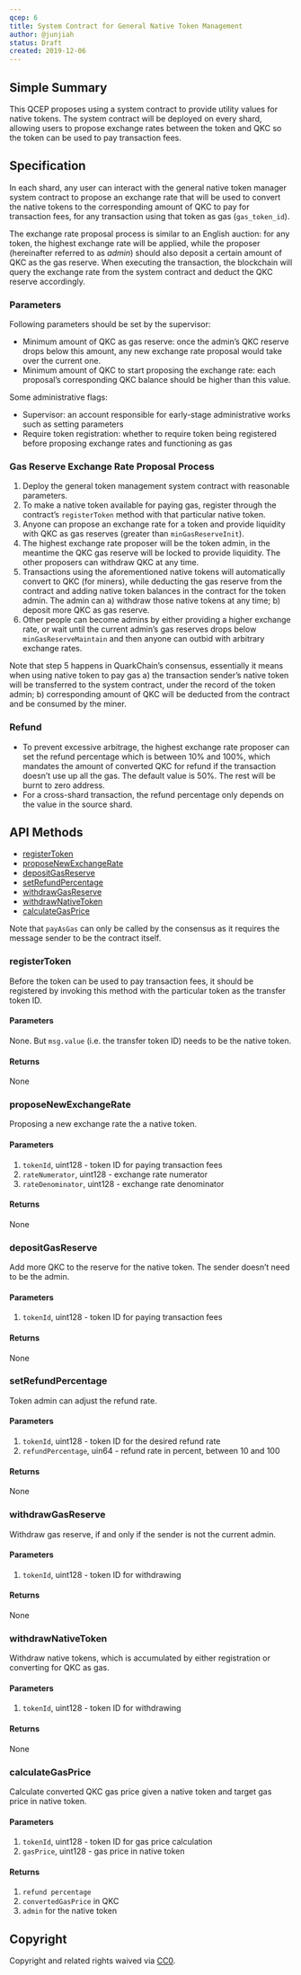 ```yaml
---
qcep: 6
title: System Contract for General Native Token Management
author: @junjiah
status: Draft
created: 2019-12-06
---
```


## Simple Summary
This QCEP proposes using a system contract to provide utility values for native tokens. The system contract will be deployed on every shard, allowing users to propose exchange rates between the token and QKC so the token can be used to pay transaction fees.


## Specification
In each shard, any user can interact with the general native token manager system contract to propose an exchange rate that will be used to convert the native tokens to the corresponding amount of QKC to pay for transaction fees, for any transaction using that token as gas (`gas_token_id`).

The exchange rate proposal process is similar to an English auction: for any token, the highest exchange rate will be applied, while the proposer (hereinafter referred to as *admin*) should also deposit a certain amount of QKC as the gas reserve. When executing the transaction, the blockchain will query the exchange rate from the system contract and deduct the QKC reserve accordingly.


### Parameters
Following parameters should be set by the supervisor:

- Minimum amount of QKC as gas reserve: once the admin’s QKC reserve drops below this amount, any new exchange rate proposal would take over the current one.
- Minimum amount of QKC to start proposing the exchange rate: each proposal’s corresponding QKC balance should be higher than this value.

Some administrative flags:

- Supervisor: an account responsible for early-stage administrative works such as setting parameters
- Require token registration: whether to require token being registered before proposing exchange rates and functioning as gas

### Gas Reserve Exchange Rate Proposal Process
1. Deploy the general token management system contract with reasonable parameters.
1. To make a native token available for paying gas, register through the contract’s `registerToken` method with that particular native token.
1. Anyone can propose an exchange rate for a token and provide liquidity with QKC as gas reserves (greater than `minGasReserveInit`).
1. The highest exchange rate proposer will be the token admin, in the meantime the QKC gas reserve will be locked to provide liquidity. The other proposers can withdraw QKC at any time.
1. Transactions using the aforementioned native tokens will automatically convert to QKC (for miners), while deducting the gas reserve from the contract and adding native token balances in the contract for the token admin. The admin can a) withdraw those native tokens at any time; b) deposit more QKC as gas reserve.
1. Other people can become admins by either providing a higher exchange rate, or wait until the current admin’s gas reserves drops below `minGasReserveMaintain` and then anyone can outbid with arbitrary exchange rates.

Note that step 5 happens in QuarkChain’s consensus, essentially it means when using native token to pay gas a) the transaction sender’s native token will be transferred to the system contract, under the record of the token admin; b) corresponding amount of QKC will be deducted from the contract and be consumed by the miner.

### Refund
- To prevent excessive arbitrage, the highest exchange rate proposer can set the refund percentage which is between 10% and 100%, which mandates the amount of converted QKC for refund if the transaction doesn’t use up all the gas. The default value is 50%. The rest will be burnt to zero address.
- For a cross-shard transaction, the refund percentage only depends on the value in the source shard.

## API Methods

- [registerToken](#registertoken)
- [proposeNewExchangeRate](#proposenewexchangerate)
- [depositGasReserve](#depositgasreserve)
- [setRefundPercentage](#setrefundpercentage)
- [withdrawGasReserve](#withdrawgasreserve)
- [withdrawNativeToken](#withdrawnativetoken)
- [calculateGasPrice](#calculategasprice)

Note that `payAsGas` can only be called by the consensus as it requires the message sender to be the contract itself.

### registerToken

Before the token can be used to pay transaction fees, it should be registered by invoking this method with the particular token as the transfer token ID.

#### Parameters

None. But `msg.value` (i.e. the transfer token ID) needs to be the native token.

#### Returns

None

### proposeNewExchangeRate

Proposing a new exchange rate the a native token.

#### Parameters

1. `tokenId`, uint128 - token ID for paying transaction fees
1. `rateNumerator`, uint128 - exchange rate numerator
1. `rateDenominator`, uint128 - exchange rate denominator

#### Returns

None

### depositGasReserve

Add more QKC to the reserve for the native token. The sender doesn’t need to be the admin.

#### Parameters

1. `tokenId`, uint128 - token ID for paying transaction fees

#### Returns

None

### setRefundPercentage

Token admin can adjust the refund rate.

#### Parameters

1. `tokenId`, uint128 - token ID for the desired refund rate
1. `refundPercentage`, uin64 - refund rate in percent, between 10 and 100

#### Returns

None

### withdrawGasReserve

Withdraw gas reserve, if and only if the sender is not the current admin.

#### Parameters

1. `tokenId`, uint128 - token ID for withdrawing

#### Returns

None

### withdrawNativeToken

Withdraw native tokens, which is accumulated by either registration or converting for QKC as gas.

#### Parameters

1. `tokenId`, uint128 - token ID for withdrawing

#### Returns

None

### calculateGasPrice

Calculate converted QKC gas price given a native token and target gas price in native token.

#### Parameters

1. `tokenId`, uint128 - token ID for gas price calculation
1. `gasPrice`, uint128 - gas price in native token

#### Returns

1. `refund percentage` 
1. `convertedGasPrice` in QKC
1. `admin` for the native token

## Copyright
Copyright and related rights waived via [CC0](https://creativecommons.org/publicdomain/zero/1.0/).



